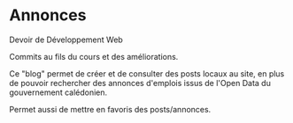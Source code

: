 # Annonces
Devoir de Développement Web

Commits au fils du cours et des améliorations.

Ce "blog" permet de créer et de consulter des posts locaux au site, en plus de pouvoir rechercher des annonces d'emplois issus de l'Open Data du gouvernement calédonien.

Permet aussi de mettre en favoris des posts/annonces.
